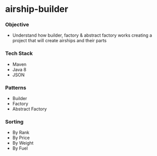 # airship-builder

### Objective
- Understand how builder, factory & abstract factory works creating a project that will create airships and their parts

### Tech Stack
- Maven
- Java 8
- JSON

### Patterns
- Builder
- Factory
- Abstract Factory

### Sorting
- By Rank
- By Price
- By Weight
- By Fuel